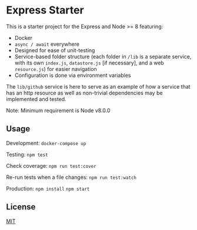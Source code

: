 # Express Starter

This is a starter project for the Express and Node >= 8 featuring:

  - Docker
  - `async / await` everywhere
  - Designed for ease of unit-testing
  - Service-based folder structure (each folder in `/lib` is a separate service, with its own `index.js`, `datastore.js` [if necessary], and a web `resource.js`) for easier navigation
  - Configuration is done via environment variables

The `lib/github` service is here to serve as an example of how a service
that has an http resource as well as non-trivial dependencies may be
implemented and tested.

Note: Minimum requirement is Node v8.0.0


## Usage

Development:
`docker-compose up`

Testing:
`npm test`

Check coverage:
`npm run test:cover`

Re-run tests when a file changes:
`npm run test:watch`

Production:
`npm install`
`npm start`


## License

[MIT](/LICENSE)
